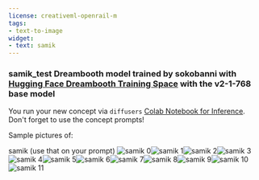 ```yaml
---
license: creativeml-openrail-m
tags:
- text-to-image
widget:
- text: samik
---
```

### samik_test Dreambooth model trained by sokobanni with [Hugging Face Dreambooth Training Space](https://huggingface.co/spaces/multimodalart/dreambooth-training) with the v2-1-768 base model

You run your new concept via `diffusers` [Colab Notebook for Inference](https://colab.research.google.com/github/huggingface/notebooks/blob/main/diffusers/sd_dreambooth_inference.ipynb). Don't forget to use the concept prompts! 

Sample pictures of:
  
  
  
  
  
  
  
  
  
  
  
samik (use that on your prompt) 
![samik 0](https://huggingface.co/sokobanni/samik-test/resolve/main/concept_images/samik_%281%29.jpg)![samik 1](https://huggingface.co/sokobanni/samik-test/resolve/main/concept_images/samik_%282%29.jpg)![samik 2](https://huggingface.co/sokobanni/samik-test/resolve/main/concept_images/samik_%283%29.jpg)![samik 3](https://huggingface.co/sokobanni/samik-test/resolve/main/concept_images/samik_%284%29.jpg)![samik 4](https://huggingface.co/sokobanni/samik-test/resolve/main/concept_images/samik_%285%29.jpg)![samik 5](https://huggingface.co/sokobanni/samik-test/resolve/main/concept_images/samik_%286%29.jpg)![samik 6](https://huggingface.co/sokobanni/samik-test/resolve/main/concept_images/samik_%287%29.jpg)![samik 7](https://huggingface.co/sokobanni/samik-test/resolve/main/concept_images/samik_%288%29.jpg)![samik 8](https://huggingface.co/sokobanni/samik-test/resolve/main/concept_images/samik_%289%29.jpg)![samik 9](https://huggingface.co/sokobanni/samik-test/resolve/main/concept_images/samik_%2810%29.jpg)![samik 10](https://huggingface.co/sokobanni/samik-test/resolve/main/concept_images/samik_%2811%29.jpg)![samik 11](https://huggingface.co/sokobanni/samik-test/resolve/main/concept_images/samik_%2812%29.jpg)
